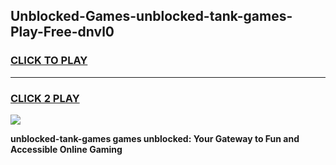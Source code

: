 
## Unblocked-Games-unblocked-tank-games-Play-Free-dnvl0
<h3>
<a href="https://premium76.site?title=unblocked-tank-games&ref=23A">CLICK TO PLAY</a></h3>
<hr>

<h3>
<a href="https://premium76.site?title=unblocked-tank-games&ref=23A">CLICK 2 PLAY</a>
  
</h3>

<a href="https://premium76.site?title=unblocked-tank-games&ref=23A"><img src="https://clearcache.store/games.png"></a>


**unblocked-tank-games games unblocked: Your Gateway to Fun and Accessible Online Gaming**
